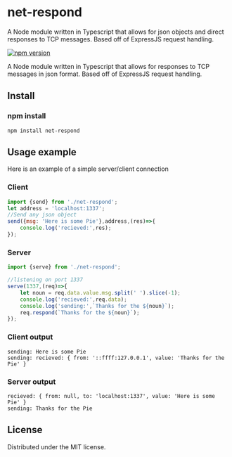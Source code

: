 # net-respond
A Node module written in Typescript that allows for json objects and direct responses to TCP messages. Based off of ExpressJS request handling. 

[![npm version](https://badge.fury.io/js/net-respond.png)](https://badge.fury.io/js/net-respond)

A Node module written in Typescript that allows for responses to TCP messages in json format. Based off of ExpressJS request handling. 

## Install
### npm install
```
npm install net-respond
```

## Usage example

Here is an example of a simple server/client connection
### Client
```javascript
import {send} from './net-respond';
let address = 'localhost:1337';
//Send any json object
send({msg: 'Here is some Pie'},address,(res)=>{
	console.log('recieved:',res);
});
```
### Server
```javascript
import {serve} from './net-respond';

//listening on port 1337
serve(1337,(req)=>{
	let noun = req.data.value.msg.split(' ').slice(-1);
	console.log('recieved:',req.data);
	console.log('sending:',`Thanks for the ${noun}`);
	req.respond(`Thanks for the ${noun}`);
});
```
### Client output
```
sending: Here is some Pie
sending: recieved: { from: '::ffff:127.0.0.1', value: 'Thanks for the Pie' }
```
### Server output
```
recieved: { from: null, to: 'localhost:1337', value: 'Here is some Pie' }
sending: Thanks for the Pie
```


## License
Distributed under the MIT license.


[npm-image]: https://img.shields.io/npm/v/datadog-metrics.svg?style=flat-square
[npm-url]: https://npmjs.org/package/datadog-metrics
[npm-downloads]: https://img.shields.io/npm/dm/datadog-metrics.svg?style=flat-square
[travis-image]: https://img.shields.io/travis/dbader/node-datadog-metrics/master.svg?style=flat-square
[travis-url]: https://travis-ci.org/dbader/node-datadog-metrics
